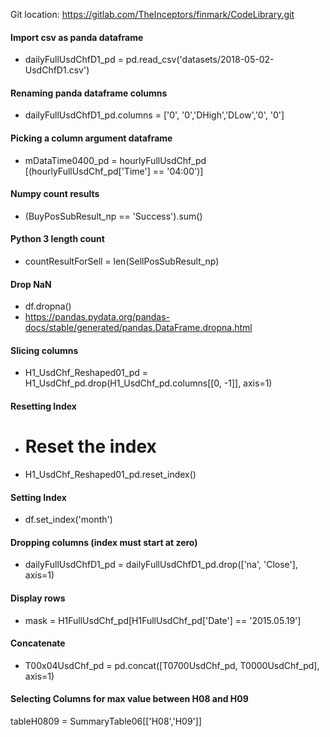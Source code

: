 Git location: https://gitlab.com/TheInceptors/finmark/CodeLibrary.git

#### Import csv as panda dataframe
* dailyFullUsdChfD1_pd = pd.read_csv('datasets/2018-05-02-UsdChfD1.csv')

#### Renaming panda dataframe columns
* dailyFullUsdChfD1_pd.columns = ['0', '0','DHigh','DLow','0', '0']

#### Picking a column argument dataframe 
* mDataTime0400_pd = hourlyFullUsdChf_pd [(hourlyFullUsdChf_pd['Time'] == '04:00')]

#### Numpy count results
* (BuyPosSubResult_np == 'Success').sum()

#### Python 3 length count
* countResultForSell = len(SellPosSubResult_np)

#### Drop NaN
* df.dropna()
* https://pandas.pydata.org/pandas-docs/stable/generated/pandas.DataFrame.dropna.html

#### Slicing columns 
* H1_UsdChf_Reshaped01_pd = H1_UsdChf_pd.drop(H1_UsdChf_pd.columns[[0, -1]], axis=1)

#### Resetting Index
* # Reset the index
* H1_UsdChf_Reshaped01_pd.reset_index()

#### Setting Index
* df.set_index('month')

#### Dropping columns (index must start at zero)
* dailyFullUsdChfD1_pd = dailyFullUsdChfD1_pd.drop(['na', 'Close'], axis=1)

#### Display rows 
* mask = H1FullUsdChf_pd[H1FullUsdChf_pd['Date'] == '2015.05.19']

#### Concatenate
* T00x04UsdChf_pd = pd.concat([T0700UsdChf_pd, T0000UsdChf_pd], axis=1)

#### Selecting Columns for max value between H08 and H09
tableH0809 = SummaryTable06[['H08','H09']]
